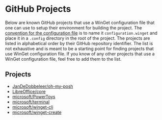# GitHub Projects

Below are known GitHub projects that use a WinGet configuration file that one can use to setup their environment for building the project. The [convention for the configuration file](https://learn.microsoft.com/windows/package-manager/configuration/create#file-naming-convention) is to name it `configuration.winget` and place it in a `.config` directory in the root of the project.
The projects are listed in alphabetical order by their GitHub repository identifier. The list is not exhaustive and is meant to be a starting point for finding projects that use WinGet configuration file. If you know of any other projects that use a WinGet configuration file, feel free to add them to the list.

## Projects

- [JanDeDobbeleer/oh-my-posh](https://github.com/JanDeDobbeleer/oh-my-posh/blob/main/.config/configuration.winget)
- [LibreOffice/core](https://github.com/LibreOffice/core/blob/master/.config/configuration.winget)
- [microsoft/PowerToys](https://github.com/microsoft/PowerToys/blob/main/.config/configuration.winget)
- [microsoft/terminal](https://github.com/microsoft/terminal/blob/main/.config/configuration.winget)
- [microsoft/winget-cli](https://github.com/microsoft/winget-cli/blob/master/.config/configuration.winget)
- [microsoft/winget-create](https://github.com/microsoft/winget-create/blob/main/.config/configuration.winget)
